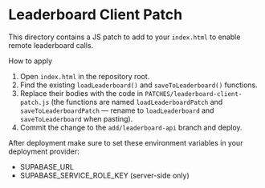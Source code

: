 # Leaderboard Client Patch

This directory contains a JS patch to add to your `index.html` to enable remote leaderboard calls.

How to apply
1. Open `index.html` in the repository root.
2. Find the existing `loadLeaderboard()` and `saveToLeaderboard()` functions.
3. Replace their bodies with the code in `PATCHES/leaderboard-client-patch.js` (the functions are named `loadLeaderboardPatch` and `saveToLeaderboardPatch` — rename to `loadLeaderboard` and `saveToLeaderboard` when pasting).
4. Commit the change to the `add/leaderboard-api` branch and deploy.

After deployment make sure to set these environment variables in your deployment provider:
- SUPABASE_URL
- SUPABASE_SERVICE_ROLE_KEY (server-side only)